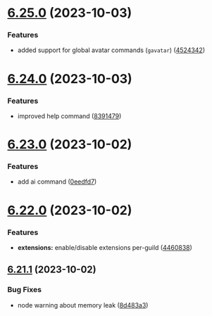 # [6.25.0](https://github.com/onesoft-sudo/sudobot/compare/v6.24.0...v6.25.0) (2023-10-03)


### Features

* added support for global avatar commands (`gavatar`) ([4524342](https://github.com/onesoft-sudo/sudobot/commit/452434240b70fa85f45c7b66da7c9073e57ebabb))



# [6.24.0](https://github.com/onesoft-sudo/sudobot/compare/v6.23.0...v6.24.0) (2023-10-03)


### Features

* improved help command ([8391479](https://github.com/onesoft-sudo/sudobot/commit/8391479d43eb4a6d3873c5d1218b0883d3fde29a))



# [6.23.0](https://github.com/onesoft-sudo/sudobot/compare/v6.22.0...v6.23.0) (2023-10-02)


### Features

* add ai command ([0eedfd7](https://github.com/onesoft-sudo/sudobot/commit/0eedfd7ef64c896170df35eeb53f2e90af5abff2))



# [6.22.0](https://github.com/onesoft-sudo/sudobot/compare/v6.21.1...v6.22.0) (2023-10-02)


### Features

* **extensions:** enable/disable extensions per-guild ([4460838](https://github.com/onesoft-sudo/sudobot/commit/44608380670c15b616b6647773793f5ee5db002e))



## [6.21.1](https://github.com/onesoft-sudo/sudobot/compare/v6.21.0...v6.21.1) (2023-10-02)


### Bug Fixes

* node warning about memory leak ([8d483a3](https://github.com/onesoft-sudo/sudobot/commit/8d483a3eebbd5f823063a0d91b46b563f176bf50))



